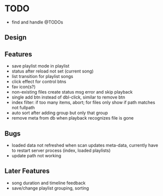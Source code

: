 TODO
====

 - find and handle @TODOs

Design
------


Features
--------

 - save playlist mode in playlist
 - status after reload not set (current song)
 - list transition for playlist songs
 - click effect for control btns
 - fav icon(s?)
 - non-existing files create status msg error and skip playback
 - single add btn instead of dbl-click, similar to remove btn
 - index filter: if too many items, abort; for files only show if path matches not fullpath
 - auto sort after adding group but only that group
 - remove meta from db when playback recognizes file is gone

Bugs
----

 - loaded data not refreshed when scan updates meta-data, currently have to restart server process (index, loaded playlists)
 - update path not working


Later Features
--------------

 - song duration and timeline feedback
 - save/change playlist grouping, sorting
